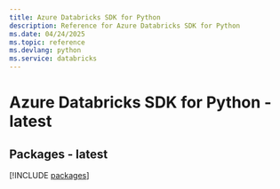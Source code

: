```yaml
---
title: Azure Databricks SDK for Python
description: Reference for Azure Databricks SDK for Python
ms.date: 04/24/2025
ms.topic: reference
ms.devlang: python
ms.service: databricks
---
```

# Azure Databricks SDK for Python - latest
## Packages - latest
[!INCLUDE [packages](databricks-index.md)]